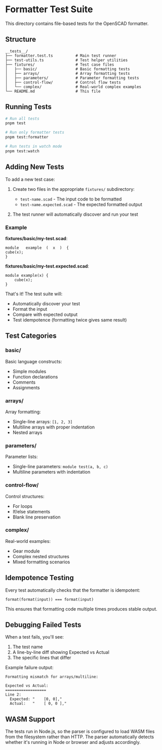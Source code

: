 # Formatter Test Suite

This directory contains file-based tests for the OpenSCAD formatter.

## Structure

```
__tests__/
├── formatter.test.ts          # Main test runner
├── test-utils.ts              # Test helper utilities
├── fixtures/                  # Test case files
│   ├── basic/                 # Basic formatting tests
│   ├── arrays/                # Array formatting tests
│   ├── parameters/            # Parameter formatting tests
│   ├── control-flow/          # Control flow tests
│   └── complex/               # Real-world complex examples
└── README.md                  # This file
```

## Running Tests

```bash
# Run all tests
pnpm test

# Run only formatter tests
pnpm test:formatter

# Run tests in watch mode
pnpm test:watch
```

## Adding New Tests

To add a new test case:

1. Create two files in the appropriate `fixtures/` subdirectory:
   - `test-name.scad` - The input code to be formatted
   - `test-name.expected.scad` - The expected formatted output

2. The test runner will automatically discover and run your test

### Example

**fixtures/basic/my-test.scad**:
```openscad
module   example  (  x  )  {
cube(x);
}
```

**fixtures/basic/my-test.expected.scad**:
```openscad
module example(x) {
    cube(x);
}
```

That's it! The test suite will:
- Automatically discover your test
- Format the input
- Compare with expected output
- Test idempotence (formatting twice gives same result)

## Test Categories

### basic/
Basic language constructs:
- Simple modules
- Function declarations
- Comments
- Assignments

### arrays/
Array formatting:
- Single-line arrays: `[1, 2, 3]`
- Multiline arrays with proper indentation
- Nested arrays

### parameters/
Parameter lists:
- Single-line parameters: `module test(a, b, c)`
- Multiline parameters with indentation

### control-flow/
Control structures:
- For loops
- If/else statements
- Blank line preservation

### complex/
Real-world examples:
- Gear module
- Complex nested structures
- Mixed formatting scenarios

## Idempotence Testing

Every test automatically checks that the formatter is idempotent:

```
format(format(input)) === format(input)
```

This ensures that formatting code multiple times produces stable output.

## Debugging Failed Tests

When a test fails, you'll see:
1. The test name
2. A line-by-line diff showing Expected vs Actual
3. The specific lines that differ

Example failure output:
```
Formatting mismatch for arrays/multiline:

Expected vs Actual:
==================
Line 2:
  Expected: "    [0, 0],"
  Actual:   "    [ 0, 0 ],"
```

## WASM Support

The tests run in Node.js, so the parser is configured to load WASM files from the filesystem rather than HTTP. The parser automatically detects whether it's running in Node or browser and adjusts accordingly.
